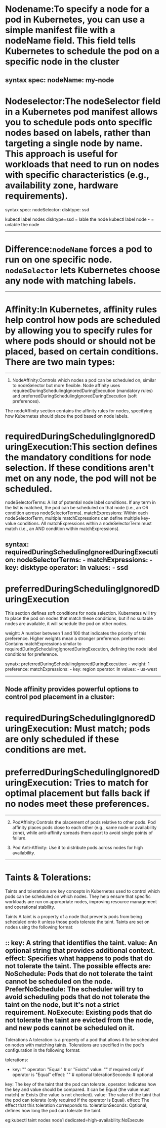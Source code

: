 # Nodename:To specify a node for a pod in Kubernetes, you can use a simple manifest file with a nodeName field. This field tells Kubernetes to schedule the pod on a specific node in the cluster
 syntax
      spec:
        nodeName: my-node
-------------------------------------------
# Nodeselector:The nodeSelector field in a Kubernetes pod manifest allows you to schedule pods onto specific nodes based on labels, rather than targeting a single node by name. This approach is useful for workloads that need to run on nodes with specific characteristics (e.g., availability zone, hardware requirements).
syntax
        spec:
          nodeSelector:
            disktype: ssd
            
kubectl label nodes <node-name> disktype=ssd = lable the node
kubectl label node <node-name> <label-key>- = unlable the node

---------------------------------------------------------
# Difference:`nodeName` forces a pod to run on one specific node. `nodeSelector` lets Kubernetes choose any node with matching labels.
--------------------------------------------------------------------------------------------------------------------------------
# Affinity:In Kubernetes, affinity rules help control how pods are scheduled by allowing you to specify rules for where pods should or should not be placed, based on certain conditions. There are two main types:
-------------------------------------------------------------------------------------
 1. NodeAffinity:Controls which nodes a pod can be scheduled on, similar to nodeSelector but more flexible. Node affinity uses requiredDuringSchedulingIgnoredDuringExecution (mandatory rules) and preferredDuringSchedulingIgnoredDuringExecution (soft preferences).

The nodeAffinity section contains the affinity rules for nodes, specifying how Kubernetes should place the pod based on node labels.

# requiredDuringSchedulingIgnoredDuringExecution:This section defines the mandatory conditions for node selection. If these conditions aren't met on any node, the pod will not be scheduled.

nodeSelectorTerms: A list of potential node label conditions. If any term in the list is matched, the pod can be scheduled on that node (i.e., an OR condition across nodeSelectorTerms).
matchExpressions: Within each nodeSelectorTerm, multiple matchExpressions can define multiple key-value conditions. All matchExpressions within a nodeSelectorTerm must match (i.e., an AND condition within matchExpressions).

syntax:
     requiredDuringSchedulingIgnoredDuringExecution:
       nodeSelectorTerms:
         - matchExpressions:
             - key: disktype
               operator: In
               values:
               - ssd
 -------------
# preferredDuringSchedulingIgnoredDuringExecution
This section defines soft conditions for node selection. Kubernetes will try to place the pod on nodes that match these conditions, but if no suitable nodes are available, it will schedule the pod on other nodes.

weight: A number between 1 and 100 that indicates the priority of this preference. Higher weights mean a stronger preference.
preference: Contains matchExpressions similar to requiredDuringSchedulingIgnoredDuringExecution, defining the node label conditions for preference.

synatx: 
       preferredDuringSchedulingIgnoredDuringExecution:
       - weight: 1
         preference:
           matchExpressions:
           - key: region
             operator: In
             values:
             - us-west

 ---------------------
 ## Node affinity provides powerful options to control pod placement in a cluster:

# requiredDuringSchedulingIgnoredDuringExecution: Must match; pods are only scheduled if these conditions are met.
# preferredDuringSchedulingIgnoredDuringExecution: Tries to match for optimal placement but falls back if no nodes meet these preferences.
-----------------------------------------------------------------------
2. PodAffinity:Controls the placement of pods relative to other pods. Pod affinity places pods close to each other (e.g., same node or availability zone), while anti-affinity spreads them apart to avoid single points of failure.
   
4. Pod Anti-Affinity: Use it to distribute pods across nodes for high availability.
---------------------------------------------------------------------------------------------------------------------------------------------------------------------------------------------------------------------------------------------------------------------------------------------------------------
# Taints & Tolerations:

Taints and tolerations are key concepts in Kubernetes used to control which pods can be scheduled on which nodes. They help ensure that specific workloads are run on appropriate nodes, improving resource management and operational stability.

Taints
A taint is a property of a node that prevents pods from being scheduled onto it unless those pods tolerate the taint. Taints are set on nodes using the following format:

<key>:<value>:<effect>
key: A string that identifies the taint.
value: An optional string that provides additional context.
effect: Specifies what happens to pods that do not tolerate the taint. The possible effects are:
NoSchedule: Pods that do not tolerate the taint cannot be scheduled on the node.
PreferNoSchedule: The scheduler will try to avoid scheduling pods that do not tolerate the taint on the node, but it's not a strict requirement.
NoExecute: Existing pods that do not tolerate the taint are evicted from the node, and new pods cannot be scheduled on it.
--------------------------------------------------
Tolerations
A toleration is a property of a pod that allows it to be scheduled on nodes with matching taints. Tolerations are specified in the pod's configuration in the following format:

tolerations:
- key: "<key>"
  operator: "Equal"  # or "Exists"
  value: "<value>"    # required only if operator is "Equal"
  effect: "<effect>"  # optional
  tolerationSeconds: <seconds> # optional
  
key: The key of the taint that the pod can tolerate.
operator: Indicates how the key and value should be compared. It can be Equal (the value must match) or Exists (the value is not checked).
value: The value of the taint that the pod can tolerate (only required if the operator is Equal).
effect: The effect that this toleration corresponds to.
tolerationSeconds: Optional; defines how long the pod can tolerate the taint.

eg:kubectl taint nodes node1 dedicated=high-availability:NoExecute
